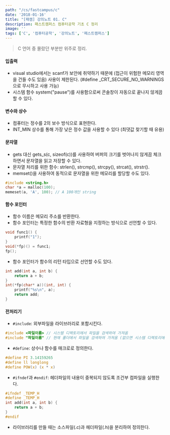 ```yaml
---
path: "/cs/fastcampus/c"
date: '2018-01-16'
title: "[패캠] 강의노트 01. C"
description: 패스트캠퍼스 컴퓨터공학 기초 C 정리
image: ''
tags: ['C', '컴퓨터공학', '강의노트', '패스트캠퍼스']
---
```

> C 언어 중 몰랐던 부분만 위주로 정리.

#### 입출력
- visual studio에서는 scanf가 보안에 취약하기 때문에 (접근이 위험한 메모리 영역을 건들 수도 있음) 사용이 제한된다. (#define _CRT_SECURE_NO_WARNINGS으로 무시하고 사용 가능)
- 시스템 함수 system("pause")를 사용함으로써 콘솔창이 자동으로 끝나지 않게끔 할 수 있다.

#### 변수와 상수
- 컴퓨터는 정수를 2의 보수 방식으로 표현한다.
- INT_MIN 상수를 통해 가장 낮은 정수 값을 사용할 수 있다 (최댓값 찾기할 때 유용)

#### 문자열
- gets 대신 gets_s(c, sizeof(c))를 사용하여 버퍼의 크기를 벗어나지 않게끔 체크하면서 문자열을 읽고 저장할 수 있다.
- 문자열 처리를 위한 함수: strlen(), strcmp(), strcpy(), strcat(), strstr().
- memset()을 사용하여 동적으로 문자열을 위한 메모리를 할당할 수도 있다.
```c
#include <string.h>
char *a = malloc(100);
memeset(a, 'A', 100); // A 100개인 string
```

#### 함수 포인터
- 함수 이름은 메모리 주소를 반환한다.
- 함수 포인터는 특정한 함수의 반환 자료형을 지정하는 방식으로 선언할 수 있다.
```c
void func1() { 
    printf("1");
}
void(*fp)() = func1;
fp();
```
- 함수 포인터가 함수의 리턴 타입으로 선언할 수도 있다.
```c
int add(int a, int b) {
    return a + b;
}
int(*fp(char* a))(int, int) {
    printf("%s\n", a);
    return add;
}
```

#### 전처리기
- `#include`: 외부파일을 라이브러리로 포함시킨다.
```c
#include <파일이름> // 시스템 디렉토리에서 파일을 검색하여 가져옴
#include "파일이름" // 현재 폴더에서 파일을 검색하여 가져옴 (없으면 시스템 디렉토리에서 검색)
```
- `#define`: 상수나 함수를 매크로로 정의한다.
```c
#define PI 3.14159265
#define ll longlong
#define POW(x) (x * x)
```
- `#ifndef`과 `#endif`: 헤더파일의 내용이 중복되지 않도록 조건부 컴파일을 실행한다.
```c
#ifndef _TEMP_H
#define _TEMP_H
int add(int a, int b) {
    return a + b;
}
#endif
```
- 라이브러리를 만들 때는 소스파일(.c)과 헤더파일(.h)을 분리하여 정의한다.